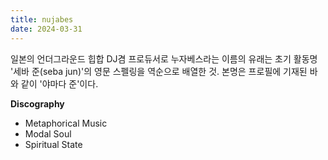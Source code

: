 ```yaml
---
title: nujabes
date: 2024-03-31
---
```


일본의 언더그라운드 힙합 DJ겸 프로듀서로 누자베스라는 이름의 유래는 초기 활동명 '세바 준(seba jun)'의 영문 스펠링을 역순으로 배열한 것. 본명은 프로필에 기재된 바와 같이 '야마다 준'이다.

<!--more-->

**Discography**

- Metaphorical Music
- Modal Soul
- Spiritual State
